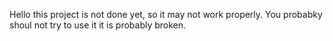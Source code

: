 Hello this project is not done yet, so it may not work properly. You probabky shoul not try to use it it is probably broken.
